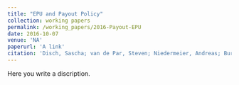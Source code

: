 ```yaml
---
title: "EPU and Payout Policy"
collection: working papers
permalink: /working_papers/2016-Payout-EPU
date: 2016-10-07
venue: 'NA'
paperurl: 'A link'
citation: 'Disch, Sascha; van de Par, Steven; Niedermeier, Andreas; Burdiel Pérez, Elena; Berasategui Ceberio, Ane; Edler, Bernd. (2018). &quot;Improved psychoacoustic model for efficient perceptual audio codecs.&quot; <i>AES - New York</i>.'
---
```

Here you write a discription.
